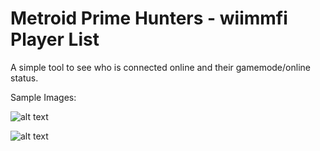 # Metroid Prime Hunters - wiimmfi Player List
A simple tool to see who is connected online and their gamemode/online status.


Sample Images:

![alt text](https://i.postimg.cc/d0mcdcYR/Sample.png)


![alt text](https://i.postimg.cc/vBYFt2YJ/Sample2.png)
